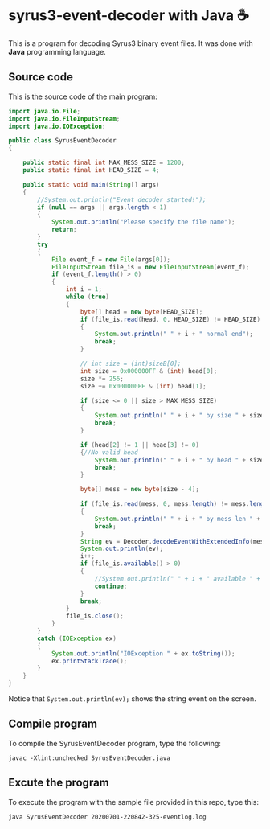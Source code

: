 # syrus3-event-decoder with Java :coffee:

This is a program for decoding Syrus3 binary event files. It was done with **Java** programming language.

## Source code

This is the source code of the main program:

```java
import java.io.File;
import java.io.FileInputStream;
import java.io.IOException;

public class SyrusEventDecoder
{

    public static final int MAX_MESS_SIZE = 1200;
    public static final int HEAD_SIZE = 4;

    public static void main(String[] args)
    {
        //System.out.println("Event decoder started!");
        if (null == args || args.length < 1)
        {
            System.out.println("Please specify the file name");
            return;
        }
        try
        {
            File event_f = new File(args[0]);
            FileInputStream file_is = new FileInputStream(event_f);
            if (event_f.length() > 0)
            {
                int i = 1;
                while (true)
                {
                    byte[] head = new byte[HEAD_SIZE];
                    if (file_is.read(head, 0, HEAD_SIZE) != HEAD_SIZE)
                    {
                        System.out.println(" " + i + " normal end");
                        break;
                    }

                    // int size = (int)sizeB[0];		    
                    int size = 0x000000FF & (int) head[0];
                    size *= 256;
                    size += 0x000000FF & (int) head[1];

                    if (size <= 0 || size > MAX_MESS_SIZE)
                    {
                        System.out.println(" " + i + " by size " + size);
                        break;
                    }

                    if (head[2] != 1 || head[3] != 0)
                    {//No valid head
                        System.out.println(" " + i + " by head " + size);
                        break;
                    }

                    byte[] mess = new byte[size - 4];

                    if (file_is.read(mess, 0, mess.length) != mess.length)
                    {
                        System.out.println(" " + i + " by mess len " + mess.length);
                        break;
                    }
                    String ev = Decoder.decodeEventWithExtendedInfo(mess);
                    System.out.println(ev);
                    i++;
                    if (file_is.available() > 0)
                    {
                        //System.out.println(" " + i + " available " + file_is.available());
                        continue;
                    }
                    break;
                }
                file_is.close();
            }
        }
        catch (IOException ex)
        {
            System.out.println("IOException " + ex.toString());
            ex.printStackTrace();
        }
    }
}
```

Notice that `System.out.println(ev);` shows the string event on the screen.

## Compile program

To compile the SyrusEventDecoder program, type the following:

```console
javac -Xlint:unchecked SyrusEventDecoder.java
```

## Excute the program

To execute the program with the sample file provided in this repo, type this:

```console
java SyrusEventDecoder 20200701-220842-325-eventlog.log
```
